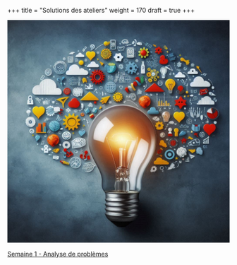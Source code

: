 +++
title = "Solutions des ateliers"
weight = 170
draft = true
+++

![Solutionnaires](solutions.jpeg?width=25vw)

[Semaine 1 - Analyse de problèmes](correction-atelier-analyse.pdf)

